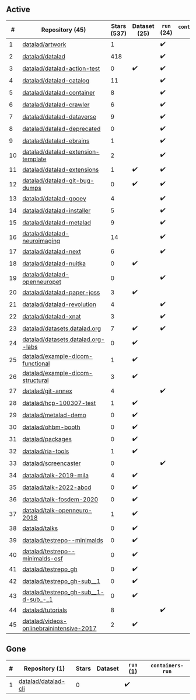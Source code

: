## Active
| # | Repository (45) | Stars (537) | Dataset (25) | `run` (24) | `containers-run` |
| --- | --- | --- | --- | --- | --- |
| 1 | [datalad/artwork](https://github.com/datalad/artwork) | 1 |  | :heavy_check_mark: |  |
| 2 | [datalad/datalad](https://github.com/datalad/datalad) | 418 |  | :heavy_check_mark: |  |
| 3 | [datalad/datalad-action-test](https://github.com/datalad/datalad-action-test) | 0 | :heavy_check_mark: | :heavy_check_mark: |  |
| 4 | [datalad/datalad-catalog](https://github.com/datalad/datalad-catalog) | 11 |  | :heavy_check_mark: |  |
| 5 | [datalad/datalad-container](https://github.com/datalad/datalad-container) | 8 |  | :heavy_check_mark: |  |
| 6 | [datalad/datalad-crawler](https://github.com/datalad/datalad-crawler) | 6 |  | :heavy_check_mark: |  |
| 7 | [datalad/datalad-dataverse](https://github.com/datalad/datalad-dataverse) | 9 |  | :heavy_check_mark: |  |
| 8 | [datalad/datalad-deprecated](https://github.com/datalad/datalad-deprecated) | 0 |  | :heavy_check_mark: |  |
| 9 | [datalad/datalad-ebrains](https://github.com/datalad/datalad-ebrains) | 1 |  | :heavy_check_mark: |  |
| 10 | [datalad/datalad-extension-template](https://github.com/datalad/datalad-extension-template) | 2 |  | :heavy_check_mark: |  |
| 11 | [datalad/datalad-extensions](https://github.com/datalad/datalad-extensions) | 1 | :heavy_check_mark: | :heavy_check_mark: |  |
| 12 | [datalad/datalad-git-bug-dumps](https://github.com/datalad/datalad-git-bug-dumps) | 0 | :heavy_check_mark: | :heavy_check_mark: |  |
| 13 | [datalad/datalad-gooey](https://github.com/datalad/datalad-gooey) | 4 |  | :heavy_check_mark: |  |
| 14 | [datalad/datalad-installer](https://github.com/datalad/datalad-installer) | 5 |  | :heavy_check_mark: |  |
| 15 | [datalad/datalad-metalad](https://github.com/datalad/datalad-metalad) | 9 |  | :heavy_check_mark: |  |
| 16 | [datalad/datalad-neuroimaging](https://github.com/datalad/datalad-neuroimaging) | 14 |  | :heavy_check_mark: |  |
| 17 | [datalad/datalad-next](https://github.com/datalad/datalad-next) | 6 |  | :heavy_check_mark: |  |
| 18 | [datalad/datalad-nuitka](https://github.com/datalad/datalad-nuitka) | 0 | :heavy_check_mark: |  |  |
| 19 | [datalad/datalad-openneuropet](https://github.com/datalad/datalad-openneuropet) | 0 |  | :heavy_check_mark: |  |
| 20 | [datalad/datalad-paper-joss](https://github.com/datalad/datalad-paper-joss) | 3 | :heavy_check_mark: |  |  |
| 21 | [datalad/datalad-revolution](https://github.com/datalad/datalad-revolution) | 4 |  | :heavy_check_mark: |  |
| 22 | [datalad/datalad-xnat](https://github.com/datalad/datalad-xnat) | 3 |  | :heavy_check_mark: |  |
| 23 | [datalad/datasets.datalad.org](https://github.com/datalad/datasets.datalad.org) | 7 | :heavy_check_mark: | :heavy_check_mark: |  |
| 24 | [datalad/datasets.datalad.org--labs](https://github.com/datalad/datasets.datalad.org--labs) | 0 | :heavy_check_mark: |  |  |
| 25 | [datalad/example-dicom-functional](https://github.com/datalad/example-dicom-functional) | 1 | :heavy_check_mark: |  |  |
| 26 | [datalad/example-dicom-structural](https://github.com/datalad/example-dicom-structural) | 3 | :heavy_check_mark: |  |  |
| 27 | [datalad/git-annex](https://github.com/datalad/git-annex) | 4 |  | :heavy_check_mark: |  |
| 28 | [datalad/hcp-100307-test](https://github.com/datalad/hcp-100307-test) | 1 | :heavy_check_mark: |  |  |
| 29 | [datalad/metalad-demo](https://github.com/datalad/metalad-demo) | 0 | :heavy_check_mark: |  |  |
| 30 | [datalad/ohbm-booth](https://github.com/datalad/ohbm-booth) | 0 | :heavy_check_mark: |  |  |
| 31 | [datalad/packages](https://github.com/datalad/packages) | 0 | :heavy_check_mark: |  |  |
| 32 | [datalad/ria-tools](https://github.com/datalad/ria-tools) | 1 | :heavy_check_mark: |  |  |
| 33 | [datalad/screencaster](https://github.com/datalad/screencaster) | 0 |  | :heavy_check_mark: |  |
| 34 | [datalad/talk-2019-mila](https://github.com/datalad/talk-2019-mila) | 4 | :heavy_check_mark: |  |  |
| 35 | [datalad/talk-2022-abcd](https://github.com/datalad/talk-2022-abcd) | 0 | :heavy_check_mark: |  |  |
| 36 | [datalad/talk-fosdem-2020](https://github.com/datalad/talk-fosdem-2020) | 0 | :heavy_check_mark: |  |  |
| 37 | [datalad/talk-openneuro-2018](https://github.com/datalad/talk-openneuro-2018) | 1 | :heavy_check_mark: |  |  |
| 38 | [datalad/talks](https://github.com/datalad/talks) | 0 | :heavy_check_mark: |  |  |
| 39 | [datalad/testrepo--minimalds](https://github.com/datalad/testrepo--minimalds) | 0 | :heavy_check_mark: |  |  |
| 40 | [datalad/testrepo--minimalds-osf](https://github.com/datalad/testrepo--minimalds-osf) | 0 | :heavy_check_mark: |  |  |
| 41 | [datalad/testrepo_gh](https://github.com/datalad/testrepo_gh) | 0 | :heavy_check_mark: |  |  |
| 42 | [datalad/testrepo_gh-sub__1](https://github.com/datalad/testrepo_gh-sub__1) | 0 | :heavy_check_mark: |  |  |
| 43 | [datalad/testrepo_gh-sub__1-d-sub_-_1](https://github.com/datalad/testrepo_gh-sub__1-d-sub_-_1) | 0 | :heavy_check_mark: |  |  |
| 44 | [datalad/tutorials](https://github.com/datalad/tutorials) | 8 |  | :heavy_check_mark: |  |
| 45 | [datalad/videos-onlinebrainintensive-2017](https://github.com/datalad/videos-onlinebrainintensive-2017) | 2 | :heavy_check_mark: |  |  |

## Gone
| # | Repository (1) | Stars | Dataset | `run` (1) | `containers-run` |
| --- | --- | --- | --- | --- | --- |
| 1 | [datalad/datalad-cli](https://github.com/datalad/datalad-cli) | 0 |  | :heavy_check_mark: |  |

